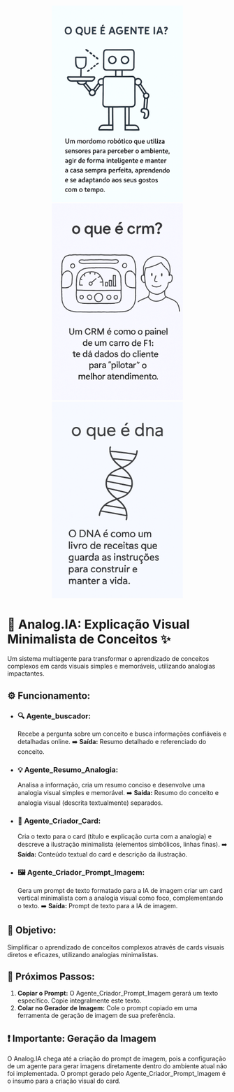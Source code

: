 <p align="center">
  <a href="https://www.alura.com.br/" target="_blank">
    <img src="Ejemplo1.png" width="300">
    <img src="Ejemplo2.png" width="300">
    <img src="Ejemplo3.png" width="300">


  </a>
</p>

# 🤖 Analog.IA: Explicação Visual Minimalista de Conceitos ✨

Um sistema multiagente para transformar o aprendizado de conceitos complexos em cards visuais simples e memoráveis, utilizando analogias impactantes.

## ⚙️ Funcionamento:

* ### 🔍 Agente\_buscador:
    Recebe a pergunta sobre um conceito e busca informações confiáveis e detalhadas online.
    ➡️ **Saída:** Resumo detalhado e referenciado do conceito.

* ### 💡 Agente\_Resumo\_Analogia:
    Analisa a informação, cria um resumo conciso e desenvolve uma analogia visual simples e memorável.
    ➡️ **Saída:** Resumo do conceito e analogia visual (descrita textualmente) separados.

* ### 🎨 Agente\_Criador\_Card:
    Cria o texto para o card (título e explicação curta com a analogia) e descreve a ilustração minimalista (elementos simbólicos, linhas finas).
    ➡️ **Saída:** Conteúdo textual do card e descrição da ilustração.

* ### 🖼️ Agente\_Criador\_Prompt\_Imagem:
    Gera um prompt de texto formatado para a IA de imagem criar um card vertical minimalista com a analogia visual como foco, complementando o texto.
    ➡️ **Saída:** Prompt de texto para a IA de imagem.

## 🎯 Objetivo:

Simplificar o aprendizado de conceitos complexos através de cards visuais diretos e eficazes, utilizando analogias minimalistas.


## 🚀 Próximos Passos:

1.  **Copiar o Prompt:** O Agente\_Criador\_Prompt\_Imagem gerará um texto específico. Copie integralmente este texto.
2.  **Colar no Gerador de Imagem:** Cole o prompt copiado em uma ferramenta de geração de imagem de sua preferência.

## ❗ Importante: Geração da Imagem

O Analog.IA chega até a criação do prompt de imagem, pois a configuração de um agente para gerar imagens diretamente dentro do ambiente atual não foi implementada. O prompt gerado pelo Agente_Criador_Prompt_Imagem é o insumo para a criação visual do card.



